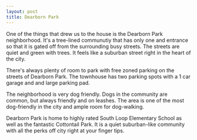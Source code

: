 ```yaml
--- 
layout: post
title: Dearborn Park
---
```


One of the things that drew us to the house is the Dearborn Park neighborhood.  It's a tree-lined communutiy that has only one and entrance so that it is gated off from the surrounding busy streets.  The streets are quiet and green with trees.  It feels like a suburban street right in the heart of the city.

There's always plenty of room to park with free zoned parking on the streets of Dearborn Park.   The townhouse has two parking spots with a 1 car garage and and large parking pad.  

The neighborhood is very dog friendly.  Dogs in the community are common, but always friendly and on leashes.  The area is one of the most dog-friendly in the city and ample room for dog-walking. 

Dearborn Park is home to highly rated South Loop Elementary School as well as the fantastic Cottontail Park.  It is a quiet suburban-like community with all the perks off city right at your finger tips.